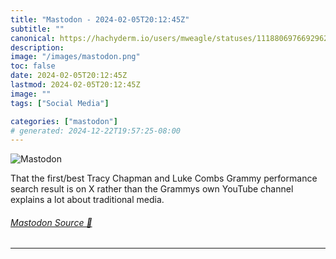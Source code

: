 ```yaml
---
title: "Mastodon - 2024-02-05T20:12:45Z"
subtitle: ""
canonical: https://hachyderm.io/users/mweagle/statuses/111880697669296234
description:
image: "/images/mastodon.png"
toc: false
date: 2024-02-05T20:12:45Z
lastmod: 2024-02-05T20:12:45Z
image: ""
tags: ["Social Media"]

categories: ["mastodon"]
# generated: 2024-12-22T19:57:25-08:00
---
```

![Mastodon](/images/mastodon.png)

<p>That the first/best Tracy Chapman and Luke Combs Grammy performance search result is on X rather than the Grammys own YouTube channel explains a lot about traditional media.</p>


###### [Mastodon Source 🐘](https://hachyderm.io/@mweagle/111880697669296234)

___
